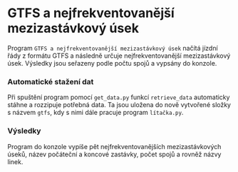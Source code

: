 # GTFS a nejfrekventovanější mezizastávkový úsek

Program `GTFS a nejfrekventovanější mezizastávkový úsek` načítá jízdní řády z formátu GTFS a následně určuje nejfrekventovanější mezizastávkový úsek. Výsledky jsou seřazeny podle počtu spojů a vypsány do konzole. 

### Automatické stažení dat
Při spuštění program pomocí `get_data.py` funkcí `retrieve_data` automaticky stáhne a rozzipuje potřebná data. Ta jsou uložena do nově vytvořené složky s názvem `gtfs`, kdy s nimi dále pracuje program `lítačka.py`.

### Výsledky
Program do konzole vypíše pět nejfrekventovanějších mezizastávkových úseků, název počáteční a koncové zastávky, počet spojů a rovněž názvy linek. 